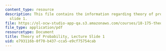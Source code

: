 ```yaml
---
content_type: resource
description: This file contains the information regarding theory of probability, lecture
  slide 1.
file: https://ol-ocw-studio-app-qa.s3.amazonaws.com/courses/18-175-theory-of-probability-spring-2014/e793116b0f70b437cca5e9cf75754cab_MIT18_175S14_Lecture1.pdf
file_type: application/pdf
resourcetype: Document
title: Theory of Probability, Lecture Slide 1
uid: e793116b-0f70-b437-cca5-e9cf75754cab
---
```

